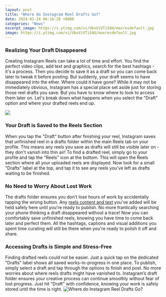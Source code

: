 ```yaml
---
layout: post
title: "Where do Instagram Reel Drafts Go?"
date: 2024-02-24 06:16:28 +0000
categories: "News"
excerpt_image: https://i.ytimg.com/vi/UbxViVTi5AU/maxresdefault.jpg
image: https://i.ytimg.com/vi/UbxViVTi5AU/maxresdefault.jpg
---
```


### Realizing Your Draft Disappeared
Creating Instagram Reels can take a lot of time and effort. You find the perfect video clips, add text and graphics, search for the best hashtags - it's a process. Then you decide to save it as a draft so you can come back later to tweak it before posting. But suddenly, your draft seems to have disappeared into the ether. Where could it have gone?
While it may not be immediately obvious, Instagram has a special place set aside just for storing those reel drafts you save. But you have to know where to look to access them later on. Let's break down what happens when you select the "Draft" option and where your drafted reels end up.

![](https://i.ytimg.com/vi/25DFFbVGS0U/maxresdefault.jpg)
### Your Draft is Saved to the Reels Section
When you tap the "Draft" button after finishing your reel, Instagram saves that unfinished reel in a drafts folder within the main Reels tab on your profile. This means any reels you save as drafts will still be visible later on - they don't vanish into thin air! 
To find a drafted reel, simply go to your profile and tap the "Reels" icon at the bottom. This will open the Reels section where all your uploaded reels are displayed. Now look for a small "Drafts" label at the top, and tap it to see any reels you've left as drafts waiting to be finished.
### No Need to Worry About Lost Work
The drafts folder ensures you don't lose hours of work by accidentally tapping the wrong button. Any [reels content and text](https://store.fi.io.vn/chihuahuas-autumn-fall-pumpkin-truck-mappe-thanksgiving324-chihuahua-dog) you've added will be held safely here until you're ready to publish. No more frantically searching your phone thinking a draft disappeared without a trace! 
Now you can comfortably save unfinished reels, knowing you have time to come back later and perfect them. All the hashtags, captions and visual additions you spent time curating will still be there when you're ready to polish it off and share.
### Accessing Drafts is Simple and Stress-Free
Finding drafted reels could not be easier. Just a quick tap on the dedicated "Drafts" label shows all saved works-in-progress in one place. To publish, simply select a draft and tap through the options to finish and post. 
No more worries about where reels drafts might have vanished to. Instagram’s draft folder ensures your creative process can continue smoothly without fear of lost progress. Just hit "Draft" with confidence, knowing your work is safely stored until the time is right.
![Where do Instagram Reel Drafts Go?](https://i.ytimg.com/vi/UbxViVTi5AU/maxresdefault.jpg)